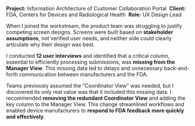 **Project:** Information Architecture of Customer Collaboration Portal 
**Client:** FDA, Centers for Devices and Radiological Health 
**Role:** UX Design Lead

When I joined the workstream, the product team was struggling to justify competing screen designs. Screens were built based on **stakeholder assumptions**, not verified user needs, and neither side could clearly articulate why their design was best.

I conducted **12 user interviews** and identified that a critical column, essential to efficiently processing submissions, was **missing from the Manager View**. This missing data led to delays and unnecessary back-and-forth communication between manufacturers and the FDA.

Teams previously assumed the “Coordinator View” was needed, but I discovered its only real value was that it included this missing data. I recommended **removing the redundant Coordinator View** and adding the key column to the Manager View. This change streamlined workflows and enabled device manufacturers to **respond to FDA feedback more quickly and effectively**.
